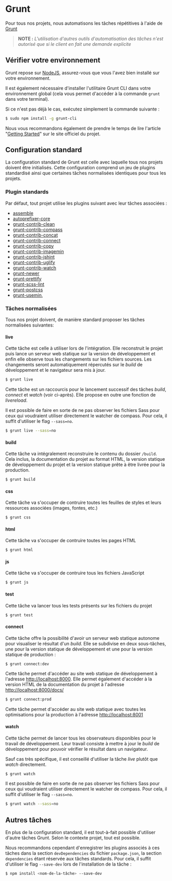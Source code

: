 
Grunt
================================================================================

Pour tous nos projets, nous automatisons les tâches répétitives à l'aide de
[Grunt](http://gruntjs.com/)

> **NOTE :** _L'utilisation d'autres outils d'automatisation des tâches n'est
  autorisé que si le client en fait une demande explicite_


Vérifier votre environnement
--------------------------------------------------------------------------------

Grunt repose sur [NodeJS](http://nodejs.org/), assurez-vous que vous l'avez bien
installé sur votre environnement.

Il est également nécessaire d'installer l'utilitaire Grunt CLI dans votre
environnement global (cela vous permet d'accéder à la commande `grunt` dans
votre terminal).

Si ce n'est pas déjà le cas, exécutez simplement la commande suivante :

```bash
$ sudo npm install -g grunt-cli
```

Nous vous recommandons également de prendre le temps de lire l'article
"[Getting Started](http://gruntjs.com/getting-started)" sur le site officiel du
projet.


Configuration standard
--------------------------------------------------------------------------------

La configuration standard de Grunt est celle avec laquelle tous nos projets
doivent être initialisés. Cette configuration comprend un jeu de plugins
standardisé ainsi que certaines tâches normalisées identiques pour tous les
projets.


### Plugin standards
Par défaut, tout projet utilise les plugins suivant avec leur tâches associées :

* [assemble](https://github.com/assemble/assemble/)
* [autoprefixer-core](https://github.com/postcss/autoprefixer-core)
* [grunt-contrib-clean](https://github.com/gruntjs/grunt-contrib-clean)
* [grunt-contrib-compass](https://github.com/gruntjs/grunt-contrib-compass)
* [grunt-contrib-concat](https://github.com/gruntjs/grunt-contrib-concat)
* [grunt-contrib-connect](https://github.com/gruntjs/grunt-contrib-connect)
* [grunt-contrib-copy](https://github.com/gruntjs/grunt-contrib-copy)
* [grunt-contrib-imagemin](https://github.com/gruntjs/grunt-contrib-imagemin)
* [grunt-contrib-jshint](https://github.com/gruntjs/grunt-contrib-jshint)
* [grunt-contrib-uglify](https://github.com/gruntjs/grunt-contrib-uglify)
* [grunt-contrib-watch](https://github.com/gruntjs/grunt-contrib-watch)
* [grunt-newer](https://github.com/tschaub/grunt-newer)
* [grunt-prettify](https://github.com/jonschlinkert/grunt-prettify)
* [grunt-scss-lint](https://github.com/ahmednuaman/grunt-scss-lint)
* [grunt-postcss](https://github.com/nDmitry/grunt-postcss)
* [grunt-usemin](https://github.com/yeoman/grunt-usemin),


### Tâches normalisées
Tous nos projet doivent, de manière standard proposer les tâches normalisées
suivantes:

#### live
Cette tâche est celle à utiliser lors de l'intégration. Elle reconstruit le
projet puis lance un serveur web statique sur la version de développement et
enfin elle observe tous les changements sur les fichiers sources. Les changements
seront automatiquement répercutés sur le _build_ de développement et le
navigateur sera mis à jour.

```bash
$ grunt live
```

Cette tâche est un raccourcis pour le lancement successif des tâches _build_,
_connect_ et _watch_ (voir ci-après). Elle propose en outre une fonction de
_livereload_.

Il est possible de faire en sorte de ne pas observer les fichiers Sass pour ceux
qui voudraient utiliser directement le watcher de compass. Pour cela, il suffit
d'utiliser le flag `--sass=no`.

```bash
$ grunt live --sass=no
```

#### build
Cette tâche va intégralement reconstruire le contenu du dossier `/build`.
Cela inclus, la documentation du projet au format HTML, la version statique de
développement du projet et la version statique prête à être livrée pour la
production.

```bash
$ grunt build
```

#### css
Cette tâche va s'occuper de contruire toutes les feuilles de styles et leurs
ressources associées (images, fontes, etc.)

```bash
$ grunt css
```

#### html
Cette tâche va s'occuper de contruire toutes les pages HTML

```bash
$ grunt html
```

#### js
Cette tâche va s'occuper de contruire tous les fichiers JavaScript

```bash
$ grunt js
```

#### test
Cette tâche va lancer tous les tests présents sur les fichiers du projet

```bash
$ grunt test
```

#### connect
Cette tâche offre la possibilité d'avoir un serveur web statique autonome pour
visualiser le résultat d'un _build_. Elle se subdivise en deux sous-tâches, une
pour la version statique de développement et une pour la version statique de
production :

```bash
$ grunt connect:dev
```

Cette tâche permet d'accéder au site web statique de développement à l'adresse
[http://localhost:8000](http://localhost:8000). Elle permet également d'accéder
à la version HTML de la documentation du projet à l'adresse
[http://localhost:8000/docs/](http://localhost:8000/docs/)

```bash
$ grunt connect:prod
```

Cette tâche permet d'accéder au site web statique avec toutes les optimisations
pour la production à l'adresse [http://localhost:8001](http://localhost:8001)

#### watch
Cette tâche permet de lancer tous les observateurs disponibles pour le travail
de développement. Leur travail consiste à mettre à jour le _build_ de
développement pour pouvoir vérifier le résultat dans un navigateur.

Sauf cas très spécifique, il est conseillé d'utiliser la tâche _live_ plutôt que
_watch_ directement.

```bash
$ grunt watch
```

Il est possible de faire en sorte de ne pas observer les fichiers Sass pour ceux
qui voudraient utiliser directement le watcher de compass. Pour cela, il suffit
d'utiliser le flag `--sass=no`.

```bash
$ grunt watch --sass=no
```


Autres tâches
--------------------------------------------------------------------------------

En plus de la configuration standard, il est tout-à-fait possible d'utiliser
d'autre tâches Grunt. Selon le contexte projet, tout est possible.

Nous recommandons cependant d'enregistrer les plugins associés à ces tâches dans
la section `devDependencies` du fichier `package.json`, la section
`dependencies` étant réservée aux tâches standards. Pour cela, il suffit
d'utiliser le flag `--save-dev` lors de l'installation de la tâche :

```bash
$ npm install <nom-de-la-tâche> --save-dev
```
